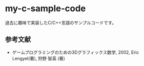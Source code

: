 # my-c-sample-code

過去に趣味で実装したC/C++言語のサンプルコードです。

## 参考文献

- ゲームプログラミングのための3Dグラフィックス数学, 2002, Eric Lengyel(著), 狩野 智英 (著)
 
